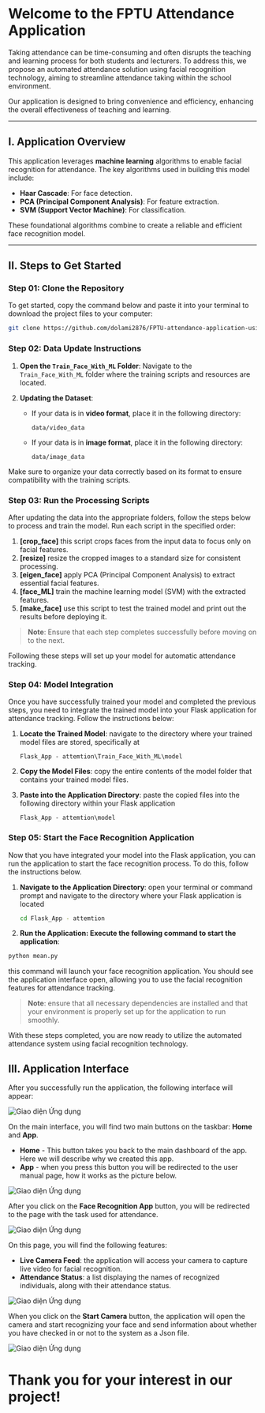 # Welcome to the FPTU Attendance Application

Taking attendance can be time-consuming and often disrupts the teaching and learning process for both students and lecturers. To address this, we propose an automated attendance solution using facial recognition technology, aiming to streamline attendance taking within the school environment. 

Our application is designed to bring convenience and efficiency, enhancing the overall effectiveness of teaching and learning.

---

## I. Application Overview

This application leverages **machine learning** algorithms to enable facial recognition for attendance. The key algorithms used in building this model include:

- **Haar Cascade**: For face detection.
- **PCA (Principal Component Analysis)**: For feature extraction.
- **SVM (Support Vector Machine)**: For classification.

These foundational algorithms combine to create a reliable and efficient face recognition model.

---

## II. Steps to Get Started

### Step 01: Clone the Repository

To get started, copy the command below and paste it into your terminal to download the project files to your computer:

```bash
git clone https://github.com/dolami2876/FPTU-attendance-application-using-PCA-and-SVM.git

```
### Step 02: Data Update Instructions

1. **Open the `Train_Face_With_ML` Folder**:
   Navigate to the `Train_Face_With_ML` folder where the training scripts and resources are located.

2. **Updating the Dataset**:
   - If your data is in **video format**, place it in the following directory:
     ```plaintext
     data/video_data
     ```
   - If your data is in **image format**, place it in the following directory:
     ```plaintext
     data/image_data
     ```

Make sure to organize your data correctly based on its format to ensure compatibility with the training scripts.
### Step 03: Run the Processing Scripts

After updating the data into the appropriate folders, follow the steps below to process and train the model. Run each script in the specified order:

1. **[crop_face]** this script crops faces from the input data to focus only on facial features.
2. **[resize]** resize the cropped images to a standard size for consistent processing.
3. **[eigen_face]** apply PCA (Principal Component Analysis) to extract essential facial features.
4. **[face_ML]** train the machine learning model (SVM) with the extracted features.
5. **[make_face]** use this script to test the trained model and print out the results before deploying it.

> **Note**: Ensure that each step completes successfully before moving on to the next.

Following these steps will set up your model for automatic attendance tracking.

### Step 04: Model Integration

Once you have successfully trained your model and completed the previous steps, you need to integrate the trained model into your Flask application for attendance tracking. Follow the instructions below:

1. **Locate the Trained Model**:
   navigate to the directory where your trained model files are stored, specifically at

   ```plaintext
   Flask_App - attemtion\Train_Face_With_ML\model
    ```
2. **Copy the Model Files**:
copy the entire contents of the model folder that contains your trained model files.
3. **Paste into the Application Directory**:
    paste the copied files into the following directory within your Flask application
   ```plaintext
   Flask_App - attemtion\model
   ```
### Step 05: Start the Face Recognition Application

Now that you have integrated your model into the Flask application, you can run the application to start the face recognition process. To do this, follow the instructions below.

1. **Navigate to the Application Directory**:
   open your terminal or command prompt and navigate to the directory where your Flask application is located

   ```bash
   cd Flask_App - attemtion
   ```
 2. **Run the Application: Execute the following command to start the application**:
   ```bash
   python mean.py
   ```
   this command will launch your face recognition application. You should see the application interface open, allowing you to use the facial recognition features for attendance tracking.
   > **Note**: ensure that all necessary dependencies are installed and that your environment is properly set up for the application to run smoothly.
   
   With these steps completed, you are now ready to utilize the automated attendance system using facial recognition technology.
   
## III. Application Interface

After you successfully run the application, the following interface will appear:

![Giao diện Ứng dụng](static/upload/img4.png)

On the main interface, you will find two main buttons on the taskbar: **Home** and **App**.
- **Home** - This button takes you back to the main dashboard of the app. Here we will describe why we created this app.
- **App** - when you press this button you will be redirected to the user manual page, how it works as the picture below.
  
![Giao diện Ứng dụng](static/upload/img3.png)

After you click on the **Face Recognition App** button, you will be redirected to the page with the task used for attendance.

![Giao diện Ứng dụng](static/upload/img2.png)

On this page, you will find the following features:
- **Live Camera Feed**: the application will access your camera to capture live video for facial recognition.
- **Attendance Status**: a list displaying the names of recognized individuals, along with their attendance status.

![Giao diện Ứng dụng](static/upload/img1.png)

When you click on the **Start Camera** button, the application will open the camera and start recognizing your face and send information about whether you have checked in or not to the system as a Json file.

![Giao diện Ứng dụng](static/upload/img0.png)

# Thank you for your interest in our project!
